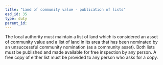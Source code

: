 ```yaml
---
title: "Land of community value - publication of lists"
esd_id: 35
type: duty
parent_id:  
---
```


The local authority must maintain a list of land which is considered an asset of community value and a list of land in its area that has been nominated by an unsuccessful community nomination (as a community asset).      Both lists must be published and made available for free inspection by any person.  A free copy of either list must be provided to any person who asks for a copy.

